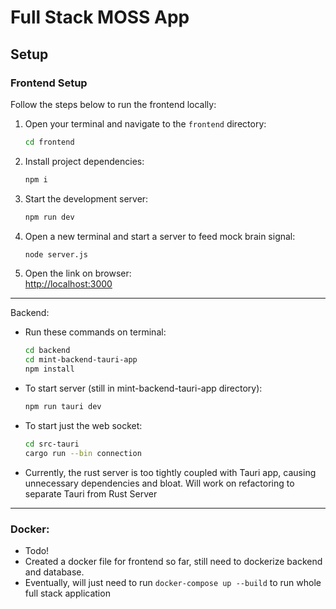 # Full Stack MOSS App
## Setup

### Frontend Setup

Follow the steps below to run the frontend locally:

1. Open your terminal and navigate to the `frontend` directory:
    ```sh
    cd frontend
    ```

2. Install project dependencies:
    ```sh
    npm i
    ```

3. Start the development server:
    ```sh
    npm run dev
    ```

4. Open a new terminal and start a server to feed mock brain signal:
    ```sh
    node server.js
    ```

5. Open the link on browser:  
    [http://localhost:3000](http://localhost:3000)
---

Backend:
- Run these commands on terminal:
    ```sh
    cd backend
    cd mint-backend-tauri-app
    npm install
    ```
- To start server (still in mint-backend-tauri-app directory):
    ```sh
    npm run tauri dev
    ```
- To start just the web socket:
    ```sh
    cd src-tauri
    cargo run --bin connection
    ```
- Currently, the rust server is too tightly coupled with Tauri app, causing unnecessary dependencies and bloat. Will work on refactoring to separate Tauri from Rust Server
---

### Docker:
- Todo!
- Created a docker file for frontend so far, still need to dockerize backend and database.
- Eventually, will just need to run `docker-compose up --build` to run whole full stack application
